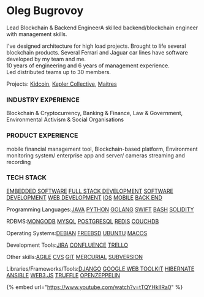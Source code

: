 # Oleg Bugrovoy

Lead Blockchain & Backend EngineerA skilled backend/blockchain engineer with management skills.

I've designed architecture for high load projects. Brought to life several blockchain products. Several Ferrari and Jaguar car lines have software developed by my team and me.  
10 years of engineering and 6 years of management experience.   
Led distributed teams up to 30 members.

Projects: [Kidcoin](../../case-studies/kidcoin.md), [Kepler Collective](../../case-studies/kepler-collective.md), [Maitres](../../case-studies/maitres.md)

### INDUSTRY EXPERIENCE

Blockchain & Cryptocurrency, Banking & Finance, Law & Government, Environmental Activism & Social Organisations

### PRODUCT EXPERIENCE

mobile financial management tool, Blockchain-based platform, Environment monitoring system/ enterprise app and server/ cameras streaming and recording

### TECH STACK <a id="prof-tech-stack"></a>

[EMBEDDED SOFTWARE](https://cryptohire.io/results/embedded-software) [FULL STACK DEVELOPMENT](https://cryptohire.io/results/full-stack-development) [SOFTWARE DEVELOPMENT](https://cryptohire.io/results/software-development) [WEB DEVELOPMENT](https://cryptohire.io/results/web-development) [IOS](https://cryptohire.io/results/ios) [MOBILE](https://cryptohire.io/results/mobile) [BACK END](https://cryptohire.io/results/back-end-development)

Programming Languages:[JAVA](https://cryptohire.io/results/java) [PYTHON](https://cryptohire.io/results/python) [GOLANG](https://cryptohire.io/results/golang) [SWIFT](https://cryptohire.io/results/swift) [BASH](https://cryptohire.io/results/bash) [SOLIDITY](https://cryptohire.io/results/solidity)

RDBMS:[MONGODB](https://cryptohire.io/results/mongodb) [MYSQL](https://cryptohire.io/results/mysql) [POSTGRESQL](https://cryptohire.io/results/postgresql) [REDIS](https://cryptohire.io/results/redis) [COUCHDB](https://cryptohire.io/results/couchdb)

Operating Systems:[DEBIAN](https://cryptohire.io/results/debian) [FREEBSD](https://cryptohire.io/results/freebsd) [UBUNTU](https://cryptohire.io/results/ubuntu) [MACOS](https://cryptohire.io/results/macos)

Development Tools:[JIRA](https://cryptohire.io/results/jira) [CONFLUENCE](https://cryptohire.io/results/confluence) [TRELLO](https://cryptohire.io/results/trello)

Other skills:[AGILE](https://cryptohire.io/results/agile) [CVS](https://cryptohire.io/results/cvs) [GIT](https://cryptohire.io/results/git) [MERCURIAL](https://cryptohire.io/results/mercurial) [SUBVERSION](https://cryptohire.io/results/subversion)

Libraries/Frameworks/Tools:[DJANGO](https://cryptohire.io/results/django) [GOOGLE WEB TOOLKIT](https://cryptohire.io/results/google-web-toolkit) [HIBERNATE](https://cryptohire.io/results/hibernate) [ANSIBLE](https://cryptohire.io/results/ansible) [WEB3.JS](https://cryptohire.io/results/web3-js) [TRUFFLE](https://cryptohire.io/results/truffle) [OPENZEPPELIN](https://cryptohire.io/results/openzeppelin)  


{% embed url="https://www.youtube.com/watch?v=tTQYHkIIRa0" %}



